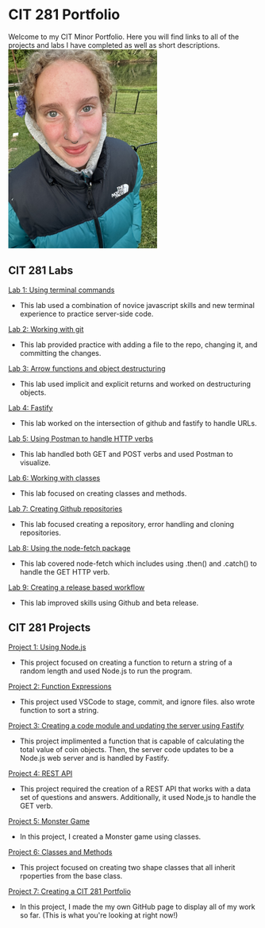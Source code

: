 # CIT 281 Portfolio
Welcome to my CIT Minor Portfolio. Here you will find links to all of the projects and labs I have completed as well as short descriptions. 
<img src="me.JPG" alt="Portfolio Cover" width="300">

## CIT 281 Labs
[Lab 1: Using terminal commands](https://github.com/janeduncann/cit281-lab1)
- This lab used a combination of novice javascript skills and new terminal experience to practice server-side code.

[Lab 2: Working with git](https://github.com/janeduncann/cit281-lab2)
- This lab provided practice with adding a file to the repo, changing it, and committing the changes.

[Lab 3: Arrow functions and object destructuring](https://github.com/janeduncann/cit281-lab3)
- This lab used implicit and explicit returns and worked on destructuring objects.
  
[Lab 4: Fastify](https://github.com/janeduncann/cit281-lab4)
- This lab worked on the intersection of github and fastify to handle URLs.

[Lab 5: Using Postman to handle HTTP verbs](https://github.com/janeduncann/cit281-lab5)
- This lab handled both GET and POST verbs and used Postman to visualize.

[Lab 6: Working with classes](https://github.com/janeduncann/cit281-lab6)
- This lab focused on creating classes and methods.

[Lab 7: Creating Github repositories](https://github.com/janeduncann/cit281-lab7)
- This lab focused creating a repository, error handling and cloning repositories.
  
[Lab 8: Using the node-fetch package](https://github.com/janeduncann/cit281-lab8)
- This lab covered node-fetch which includes using .then() and .catch() to handle the GET HTTP verb.

[Lab 9: Creating a release based workflow](https://github.com/janeduncann/cit281-lab9)
- This lab improved skills using Github and beta release.  

## CIT 281 Projects
[Project 1: Using Node.js](https://github.com/janeduncann/cit281-p1)
- This project focused on creating a function to return a string of a random length and used Node.js to run the program.

[Project 2: Function Expressions](https://github.com/janeduncann/cit281-p2)
- This project used VSCode to stage, commit, and ignore files. also wrote function to sort a string.

[Project 3: Creating a code module and updating the server using Fastify](https://github.com/janeduncann/cit281-p3)
- This project implimented a function that is capable of calculating the total value of coin objects. Then, the server code updates to be a Node.js web server and is handled by Fastify.

[Project 4: REST API](https://github.com/janeduncann/cit281-p4)
- This project required the creation of a REST API that works with a data set of questions and answers. Additionally, it used Node,js to handle the GET verb.

[Project 5: Monster Game](https://github.com/janeduncann/cit281-p5)
- In this project, I created a Monster game using classes.

[Project 6: Classes and Methods](https://github.com/janeduncann/cit281-p6)
- This project focused on creating two shape classes that all inherit rpoperties from the base class.

[Project 7: Creating a CIT 281 Portfolio](https://github.com/janeduncann/cit281-p7)
- In this project, I made the my own GitHub page to display all of my work so far. (This is what you're looking at right now!)

